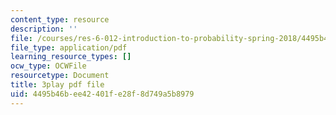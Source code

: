 ```yaml
---
content_type: resource
description: ''
file: /courses/res-6-012-introduction-to-probability-spring-2018/4495b46bee42401fe28f8d749a5b8979_wOmfOJyxZ6M.pdf
file_type: application/pdf
learning_resource_types: []
ocw_type: OCWFile
resourcetype: Document
title: 3play pdf file
uid: 4495b46b-ee42-401f-e28f-8d749a5b8979
---
```

